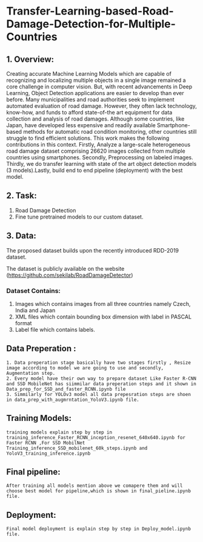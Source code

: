 # Transfer-Learning-based-Road-Damage-Detection-for-Multiple-Countries

## 1. Overview:

Creating accurate Machine Learning Models which are capable of recognizing and localizing multiple objects in a single image remained a core challenge in computer vision. But, with recent advancements in Deep Learning, Object Detection applications are easier to develop than ever before.
Many municipalities and road authorities seek to implement automated evaluation of road damage. However, they often lack technology, know-how, and funds to afford state-of-the art equipment for data collection and analysis of road damages. Although some countries, like Japan, have developed less expensive and readily available Smartphone-based methods for automatic road condition monitoring, other countries still struggle to find efficient solutions.
This work makes the following contributions in this context. Firstly, Analyze a large-scale heterogeneous road damage dataset comprising 26620 images collected from multiple countries using smartphones. Secondly, Preprocessing on labeled images. Thirdly, we do transfer learning with state of the art object detection models (3 models).Lastly, build end to end pipeline (deployment) with the best model.

## 2. Task: 
1. Road Damage Detection 
2. Fine tune pretrained models to our custom dataset.

## 3. Data:
  The proposed dataset builds upon the recently introduced RDD-2019 dataset.
  
  The dataset is publicly available on the website (https://github.com/sekilab/RoadDamageDetector)

### Dataset Contains:

1. Images  which contains images from all three countries namely Czech, India and Japan
2. XML files which contain bounding box dimension with label in PASCAL format 
3. Label file which contains labels.

## Data Preperation :
    1. Data preperation stage basically have two stages firstly , Resize image according to model we are going to use and secondly, Augmentation step.
    2. Every model have their own way to prepare dataset Like Faster R-CNN and SSD MobileNet has siimmilar data preperation steps and it shown in Data_prep_for_SSD_and_faster_RCNN.ipynb file
    3. Simmilarly for YOLOv3 model all data prepesration steps are shoen in data_prep_with_augmrntation_YoloV3.ipynb file.
  
## Training Models:
    training models explain step by step in training_inference_Faster_RCNN_inception_resenet_640x640.ipynb for Faster RCNN ,For SSD MobilNet Training_inference_SSD_mobilenet_60k_steps.ipynb and YoloV3_training_inference.ipynb
    
## Final pipeline:
    After training all models mention above we comapere them and will choose best model for pipeline,which is shown in final_pieline.ipynb file.
    
## Deployment:
    Final model deployment is explain step by step in Deploy_model.ipynb  file.
 
 




